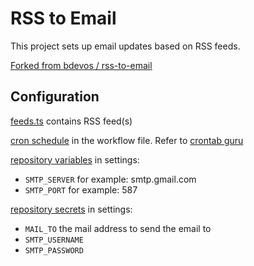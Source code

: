 # RSS to Email

This project sets up email updates based on RSS feeds.

[Forked from bdevos / rss-to-email](https://github.com/bdevos/rss-to-email)

## Configuration

[feeds.ts](src/feeds.ts) contains RSS feed(s)

[cron schedule](.github/workflows/send-email.yaml#L5) in the workflow file. Refer to [crontab guru](https://crontab.guru/)

[repository variables](../../settings/variables/actions) in settings:
   - `SMTP_SERVER` for example: smtp.gmail.com
   - `SMTP_PORT` for example: 587

[repository secrets](../../settings/secrets/actions) in settings:
   - `MAIL_TO` the mail address to send the email to
   - `SMTP_USERNAME`
   - `SMTP_PASSWORD`
